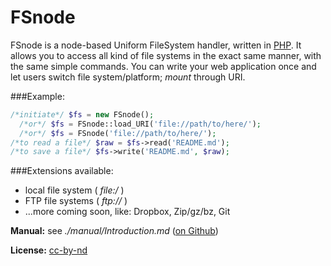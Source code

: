 FSnode
======
FSnode is a node-based Uniform FileSystem handler, written in [PHP](http://php.net/). It allows you to access all kind of file systems in the exact same manner, with the same simple commands. You can write your web application once and let users switch file system/platform; *mount* through URI.

###Example:
```php
/*initiate*/ $fs = new FSnode();
  /*or*/ $fs = FSnode::load_URI('file://path/to/here/');
  /*or*/ $fs = FSnode('file://path/to/here/');
/*to read a file*/ $raw = $fs->read('README.md');
/*to save a file*/ $fs->write('README.md', $raw);
```

###Extensions available:
- local file system ( *file:/* )
- FTP file systems ( *ftp://* )
- ...more coming soon, like: Dropbox, Zip/gz/bz, Git

**Manual:** see *./manual/Introduction.md* ([on Github](https://github.com/sentfanwyaerda/FSnode/blob/master/manual/Introduction.md))


**License:** [cc-by-nd](http://creativecommons.org/licenses/by-nd/3.0/)
